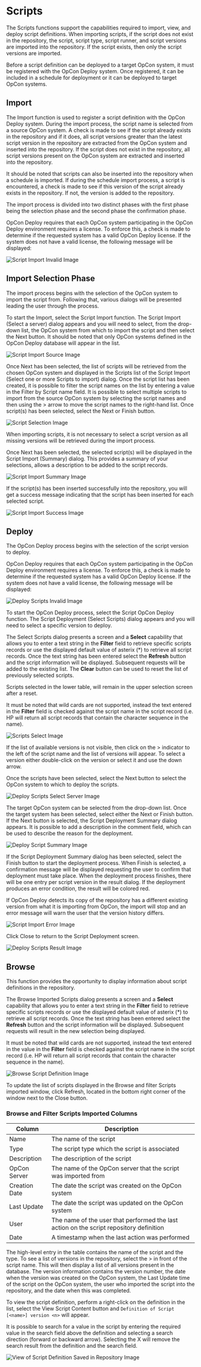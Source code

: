 # Scripts

The Scripts functions support the capabilities required to import, view, and deploy script definitions. When importing scripts, if the script does not exist in the repository, the script, script type, script runner, and script versions are imported into the repository. If the script exists, then only the script versions are imported.

Before a script definition can be deployed to a target OpCon system, it must be registered with the OpCon Deploy system. Once registered, it can be included in a schedule for deployment or it can be deployed to target OpCon systems.

## Import

The Import function is used to register a script definition with the OpCon Deploy system. During the import process, the script name is selected from a source OpCon system. A check is made to see if the script already exists in the repository and if it does, all script versions greater than the latest script version in the repository are extracted from the OpCon system and inserted into the repository. If the script does not exist in the repository, all script versions present on the OpCon system are extracted and inserted into the repository.

It should be noted that scripts can also be inserted into the repository when a schedule is imported. If during the schedule import process, a script is encountered, a check is made to see if this version of the script already exists in the repository. If not, the version is added to the repository.

The import process is divided into two distinct phases with the first phase being the selection phase and the second phase the confirmation phase.

OpCon Deploy requires that each OpCon system participating in the OpCon Deploy environment requires a license. To enforce this, a check is made to determine if the requested system has a valid OpCon Deploy license. If the system does not have a valid license, the following message will be displayed:

![Script Import Invalid Image](../static/img/script-import-invalid.png)

## Import Selection Phase

The import process begins with the selection of the OpCon system to import the script from. Following that, various dialogs will be presented leading the user through the process.

To start the Import, select the Script Import function. The Script Import (Select a server) dialog appears and you will need to select, from the drop-down list, the OpCon system from which to import the script and then select the Next button. It should be noted that only OpCon systems defined in the OpCon Deploy database will appear in the list.

![Script Import Source Image](../static/img/script-import-source.png)

Once Next has been selected, the list of scripts will be retrieved from the chosen OpCon system and displayed in the Scripts list of the Script Import (Select one or more Scripts to import) dialog. Once the script list has been created, it is possible to filter the script names on the list by entering a value in the Filter by Script name field. It is possible to select multiple scripts to import from the source OpCon system by selecting the script names and then using the > arrow to move the script names to the right-hand list. Once script(s) has been selected, select the Next or Finish button.

![Script Selection Image](../static/img/script-import-selection.png)

When importing scripts, it is not necessary to select a script version as all missing versions will be retrieved during the import process.

Once Next has been selected, the selected script(s) will be displayed in the Script Import (Summary) dialog. This provides a summary of your selections, allows a description to be added to the script records.

![Script Import Summary Image](../static/img/script-import-summary.png)

If the script(s) has been inserted successfully into the repository, you will get a success message indicating that the script has been inserted for each selected script.

![Script Import Success Image](../static/img/script-import-success.png)

## Deploy

The OpCon Deploy process begins with the selection of the script version to deploy.

OpCon Deploy requires that each OpCon system participating in the OpCon Deploy environment requires a license. To enforce this, a check is made to determine if the requested system has a valid OpCon Deploy license. If the system does not have a valid license, the following message will be displayed:

![Deploy Scripts Invalid Image](../static/img/scripts-invalid-license.png)

To start the OpCon Deploy process, select the Script OpCon Deploy function. The Script Deployment (Select Scripts) dialog appears and you will need to select a specific version to deploy. 

The Select Scripts dialog presents a screen and a **Select** capability that allows you to enter a text string in the **Filter** field to retrieve specific scripts records or use the displayed default value of asterix (*) to retrieve all script records.
Once the text string has been entered select the **Refresh** button and the script information will be displayed. Subsequent requests will be added to the existing list. The **Clear** button can be used to reset the list of previously selected scripts. 

Scripts selected in the lower table, will remain in the upper selection screen after a reset.

It must be noted that wild cards are not supported, instead the text entered in the **Filter** field is checked against the script name in the script record (i.e. HP will return all script records that contain the character sequence in the name).

![Scripts Select Image](../static/img/scripts-select-scripts.png)

If the list of available versions is not visible, then click on the > indicator to the left of the script name and the list of versions will appear. To select a version either double-click on the version or select it and use the down arrow.

Once the scripts have been selected, select the Next button to select the OpCon system to which to deploy the scripts.

![Deploy Scripts Select Server Image](../static/img/scripts-select-server.png)

The target OpCon system can be selected from the drop-down list. Once the target system has been selected, select either the Next or Finish button. If the Next button is selected, the Script Deployment Summary dialog appears. It is possible to add a description in the comment field, which can be used to describe the reason for the deployment.

![Deploy Script Summary Image](../static/img/scripts-summary-dialog.png)

If the Script Deployment Summary dialog has been selected, select the Finish button to start the deployment process. When Finish is selected, a confirmation message will be displayed requesting the user to confirm that deployment must take place. When the deployment process finishes, there will be one entry per script version in the result dialog. If the deployment produces an error condition, the result will be colored red.

If OpCon Deploy detects its copy of the repository has a different existing version from what it is importing from OpCon, the import will stop and an error message will warn the user that the version history differs.

![Script Import Error Image](../static/img/script-import-error.png)

Click Close to return to the Script Deployment screen.

![Deploy Scripts Result Image](../static/img/scripts-result-dialog.png)

## Browse

This function provides the opportunity to display information about script definitions in the repository.

The Browse Imported Scripts dialog presents a screen and a **Select** capability that allows you to enter a text string in the **Filter** field to retrieve specific scripts records or use the displayed default value of asterix (*) to retrieve all script records.
Once the text string has been entered select the **Refresh** button and the script information will be displayed. Subsequent requests will result in the new selection being displayed. 

It must be noted that wild cards are not supported, instead the text entered in the value in the **Filter** field is checked against the script name in the script record (i.e. HP will return all script records that contain the character sequence in the name).


![Browse Script Definition Image](../static/img/browse-script-definition.png)

To update the list of scripts displayed in the Browse and filter Scripts imported window, click Refresh, located in the bottom right corner of the window next to the Close button.

### Browse and Filter Scripts Imported Columns

| Column | Description |
| ------ | ----------- |
| Name | The name of the script |
| Type | The script type which the script is associated |
| Description | The description of the script |
| OpCon Server | The name of the OpCon server that the script was imported from |
| Creation Date	| The date the script was created on the OpCon system |
| Last Update | The date the script was updated on the OpCon system |
| User | The name of the user that performed the last action on the script repository definition |
| Date | A timestamp when the last action was performed |

The high-level entry in the table contains the name of the script and the type. To see a list of versions in the repository, select the > in front of the script name. This will then display a list of all versions present in the database. The version information contains the version number, the date when the version was created on the OpCon system, the Last Update time of the script on the OpCon system, the user who imported the script into the repository, and the date when this was completed.

To view the script definition, perform a right-click on the definition in the list, select the View Script Content button and ```Definition of Script [<name>] version <n>``` will appear.

It is possible to search for a value in the script by entering the required value in the search field above the definition and selecting a search direction (forward or backward arrow). Selecting the X will remove the search result from the definition and the search field.

![View of Script Definition Saved in Repository Image](../static/img/view-script-definition-repository.png)

